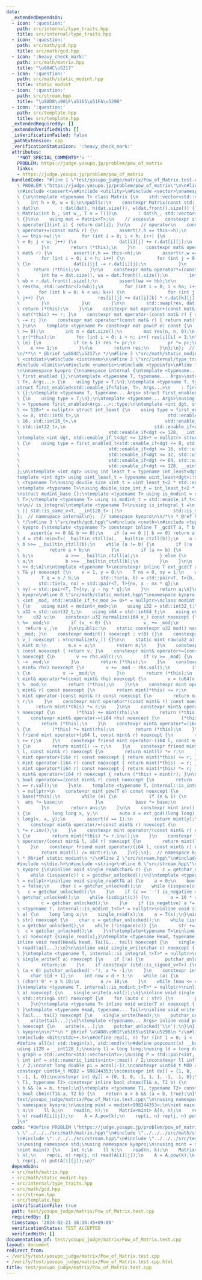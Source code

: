 ```yaml
---
data:
  _extendedDependsOn:
  - icon: ':question:'
    path: src/internal/type_traits.hpp
    title: src/internal/type_traits.hpp
  - icon: ':question:'
    path: src/math/gcd.hpp
    title: src/math/gcd.hpp
  - icon: ':heavy_check_mark:'
    path: src/math/matrix.hpp
    title: "\u884C\u5217"
  - icon: ':question:'
    path: src/math/static_modint.hpp
    title: static modint
  - icon: ':question:'
    path: src/stream.hpp
    title: "\u9AD8\u901F\u5165\u51FA\u529B"
  - icon: ':question:'
    path: src/template.hpp
    title: src/template.hpp
  _extendedRequiredBy: []
  _extendedVerifiedWith: []
  _isVerificationFailed: false
  _pathExtension: cpp
  _verificationStatusIcon: ':heavy_check_mark:'
  attributes:
    '*NOT_SPECIAL_COMMENTS*': ''
    PROBLEM: https://judge.yosupo.jp/problem/pow_of_matrix
    links:
    - https://judge.yosupo.jp/problem/pow_of_matrix
  bundledCode: "#line 1 \"test/yosupo_judge/matrix/Pow_of_Matrix.test.cpp\"\n#define\
    \ PROBLEM \"https://judge.yosupo.jp/problem/pow_of_matrix\"\n\n#line 2 \"src/math/matrix.hpp\"\
    \n#include <cassert>\n#include <utility>\n#include <vector>\nnamespace kyopro\
    \ {\n\ntemplate <typename T> class Matrix {\n    std::vector<std::vector<T>> dat;\n\
    \    int h = 0, w = 0;\n\npublic:\n    constexpr Matrix(const std::vector<std::vector<T>>&\
    \ dat)\n        : dat(dat), h(dat.size()), w(dat.front().size()) {}\n\n    constexpr\
    \ Matrix(int h_, int w_, T v = T())\n        : dat(h_, std::vector<T>(w_, v))\
    \ {}\n\n    using mat = Matrix<T>;\n    // access\n    constexpr std::vector<T>&\
    \ operator[](int i) { return dat[i]; }\n\n    // operator\n    constexpr mat&\
    \ operator+=(const mat& r) {\n        assert(r.h == this->h);\n        assert(r.w\
    \ == this->w);\n        for (int i = 0; i < h; i++) {\n            for (int j\
    \ = 0; j < w; j++) {\n                dat[i][j] += r.dat[i][j];\n            }\n\
    \        }\n        return (*this);\n    }\n    constexpr mat& operator-=(const\
    \ mat& r) {\n        assert(r.h == this->h);\n        assert(r.w == this->w);\n\
    \        for (int i = 0; i < h; i++) {\n            for (int j = 0; j < w; j++)\
    \ {\n                dat[i][j] -= r.dat[i][j];\n            }\n        }\n   \
    \     return (*this);\n    }\n\n    constexpr mat& operator*=(const mat& r) {\n\
    \        int ha = dat.size(), wa = dat.front().size();\n        int hb = r.dat.size(),\
    \ wb = r.dat.front().size();\n        assert(wa == hb);\n\n        std::vector<std::vector<T>>\
    \ res(ha, std::vector<T>(wb));\n        for (int i = 0; i < ha; i++) {\n     \
    \       for (int k = 0; k < wa; k++) {\n                for (int j = 0; j < wb;\
    \ j++) {\n                    res[i][j] += dat[i][k] * r.dat[k][j];\n        \
    \        }\n            }\n        }\n\n        std::swap(res, dat);\n       \
    \ return (*this);\n    }\n\n    constexpr mat operator+(const mat& r) { return\
    \ mat(*this) += r; }\n    constexpr mat operator-(const mat& r) { return mat(*this)\
    \ -= r; }\n    constexpr mat operator*(const mat& r) { return mat(*this) *= r;\
    \ }\n\n    template <typename P> constexpr mat pow(P e) const {\n        assert(e\
    \ >= 0);\n        int n = dat.size();\n        mat res(n, n, 0);\n        mat\
    \ pr(*this);\n        for (int i = 0; i < n; i++) res[i][i] = 1;\n\n        while\
    \ (e) {\n            if (e & 1) res *= pr;\n            pr *= pr;\n\n        \
    \    e >>= 1;\n        }\n\n        return res;\n    }\n};\n};  // namespace kyopro\n\
    \n/**\n * @brief \u884C\u5217\n */\n#line 3 \"src/math/static_modint.hpp\"\n#include\
    \ <cstdint>\n#include <iostream>\n\n#line 3 \"src/internal/type_traits.hpp\"\n\
    #include <limits>\n#include <numeric>\n#include <typeinfo>\n#line 7 \"src/internal/type_traits.hpp\"\
    \n\nnamespace kyopro {\nnamespace internal {\ntemplate <typename... Args> struct\
    \ first_enabled {};\n\ntemplate <typename T, typename... Args>\nstruct first_enabled<std::enable_if<true,\
    \ T>, Args...> {\n    using type = T;\n};\ntemplate <typename T, typename... Args>\n\
    struct first_enabled<std::enable_if<false, T>, Args...>\n    : first_enabled<Args...>\
    \ {};\ntemplate <typename T, typename... Args> struct first_enabled<T, Args...>\
    \ {\n    using type = T;\n};\n\ntemplate <typename... Args>\nusing first_enabled_t\
    \ = typename first_enabled<Args...>::type;\n\ntemplate <int dgt, std::enable_if_t<dgt\
    \ <= 128>* = nullptr> struct int_least {\n    using type = first_enabled_t<std::enable_if<dgt\
    \ <= 8, std::int8_t>,\n                                 std::enable_if<dgt <=\
    \ 16, std::int16_t>,\n                                 std::enable_if<dgt <= 32,\
    \ std::int32_t>,\n                                 std::enable_if<dgt <= 64, std::int64_t>,\n\
    \                                 std::enable_if<dgt <= 128, __int128_t>>;\n};\n\
    \ntemplate <int dgt, std::enable_if_t<dgt <= 128>* = nullptr> struct uint_least\
    \ {\n    using type = first_enabled_t<std::enable_if<dgt <= 8, std::uint8_t>,\n\
    \                                 std::enable_if<dgt <= 16, std::uint16_t>,\n\
    \                                 std::enable_if<dgt <= 32, std::uint32_t>,\n\
    \                                 std::enable_if<dgt <= 64, std::uint64_t>,\n\
    \                                 std::enable_if<dgt <= 128, __uint128_t>>;\n\
    };\n\ntemplate <int dgt> using int_least_t = typename int_least<dgt>::type;\n\
    template <int dgt> using uint_least_t = typename uint_least<dgt>::type;\n\ntemplate\
    \ <typename T>\nusing double_size_uint_t = uint_least_t<2 * std::numeric_limits<T>::digits>;\n\
    \ntemplate <typename T>\nusing double_size_int_t = int_least_t<2 * std::numeric_limits<T>::digits>;\n\
    \nstruct modint_base {};\ntemplate <typename T> using is_modint = std::is_base_of<modint_base,\
    \ T>;\ntemplate <typename T> using is_modint_t = std::enable_if_t<is_modint<T>::value>;\n\
    \n\n// is_integral\ntemplate <typename T>\nusing is_integral_t =\n    std::enable_if_t<std::is_integral_v<T>\
    \ || std::is_same_v<T, __int128_t> ||\n                   std::is_same_v<T, __uint128_t>>;\n\
    };  // namespace internal\n};  // namespace kyopro\n\n/*\n * @ref https://qiita.com/kazatsuyu/items/f8c3b304e7f8b35263d8\n\
    \ */\n#line 3 \"src/math/gcd.hpp\"\n#include <cmath>\n#include <tuple>\nnamespace\
    \ kyopro {\ntemplate <typename T> constexpr inline T _gcd(T a, T b) noexcept {\n\
    \    assert(a >= 0 && b >= 0);\n    if (a == 0 || b == 0) return a + b;\n    int\
    \ d = std::min<T>(__builtin_ctzll(a), __builtin_ctzll(b));\n    a >>= __builtin_ctzll(a),\
    \ b >>= __builtin_ctzll(b);\n    while (a != b) {\n        if (!a || !b) {\n \
    \           return a + b;\n        }\n        if (a >= b) {\n            a -=\
    \ b;\n            a >>= __builtin_ctzll(a);\n        } else {\n            b -=\
    \ a;\n            b >>= __builtin_ctzll(b);\n        }\n    }\n\n    return a\
    \ << d;\n}\n\ntemplate <typename T>\nconstexpr inline T ext_gcd(T a, T b, T& x,\
    \ T& y) noexcept {\n    x = 1, y = 0;\n    T nx = 0, ny = 1;\n    while (b) {\n\
    \        T q = a / b;\n        std::tie(a, b) = std::pair<T, T>{b, a % b};\n \
    \       std::tie(x, nx) = std::pair<T, T>{nx, x - nx * q};\n        std::tie(y,\
    \ ny) = std::pair<T, T>{ny, y - ny * q};\n    }\n    return a;\n}\n};  // namespace\
    \ kyopro\n#line 8 \"src/math/static_modint.hpp\"\nnamespace kyopro {\ntemplate\
    \ <int _mod, std::enable_if_t<_mod >= 0>* = nullptr>\nclass modint : internal::modint_base\
    \ {\n    using mint = modint<_mod>;\n    using i32 = std::int32_t;\n    using\
    \ u32 = std::uint32_t;\n    using i64 = std::int64_t;\n    using u64 = std::uint64_t;\n\
    \n    u32 v;\n    constexpr u32 normalize(i64 v_) const noexcept {\n        v_\
    \ %= _mod;\n        if (v_ < 0) {\n            v_ += _mod;\n        }\n      \
    \  return v_;\n    }\n\npublic:\n    static constexpr u32 mod() noexcept { return\
    \ _mod; }\n    constexpr modint() noexcept : v(0) {}\n    constexpr modint(i64\
    \ v_) noexcept : v(normalize(v_)) {}\n\n    static mint raw(u32 a) {\n       \
    \ mint m;\n        m.v = a;\n        return m;\n    }\n    constexpr u32 val()\
    \ const noexcept { return v; }\n    constexpr mint& operator+=(const mint& rhs)\
    \ noexcept {\n        v += rhs.val();\n        if (v >= _mod) {\n            v\
    \ -= _mod;\n        }\n        return (*this);\n    }\n    constexpr mint& operator-=(const\
    \ mint& rhs) noexcept {\n        v += _mod - rhs.val();\n        if (v >= _mod)\
    \ {\n            v -= _mod;\n        }\n        return (*this);\n    }\n    constexpr\
    \ mint& operator*=(const mint& rhs) noexcept {\n        v = (u64)v * rhs.val()\
    \ % _mod;\n        return (*this);\n    }\n\n    constexpr mint operator+(const\
    \ mint& r) const noexcept {\n        return mint(*this) += r;\n    }\n    constexpr\
    \ mint operator-(const mint& r) const noexcept {\n        return mint(*this) -=\
    \ r;\n    }\n    constexpr mint operator*(const mint& r) const noexcept {\n  \
    \      return mint(*this) *= r;\n    }\n\n    constexpr mint& operator+=(i64 rhs)\
    \ noexcept {\n        (*this) += mint(rhs);\n        return (*this);\n    }\n\
    \    constexpr mint& operator-=(i64 rhs) noexcept {\n        (*this) -= mint(rhs);\n\
    \        return (*this);\n    }\n    constexpr mint& operator*=(i64 rhs) noexcept\
    \ {\n        (*this) *= mint(rhs);\n        return (*this);\n    }\n    constexpr\
    \ friend mint operator+(i64 l, const mint& r) noexcept {\n        return mint(l)\
    \ += r;\n    }\n    constexpr friend mint operator-(i64 l, const mint& r) noexcept\
    \ {\n        return mint(l) -= r;\n    }\n    constexpr friend mint operator*(i64\
    \ l, const mint& r) noexcept {\n        return mint(l) *= r;\n    }\n\n    constexpr\
    \ mint operator+(i64 r) const noexcept { return mint(*this) += r; }\n    constexpr\
    \ mint operator-(i64 r) const noexcept { return mint(*this) -= r; }\n    constexpr\
    \ mint operator*(i64 r) const noexcept { return mint(*this) *= r; }\n\n    constexpr\
    \ mint& operator=(i64 r) noexcept { return (*this) = mint(r); }\n\n    constexpr\
    \ bool operator==(const mint& r) const noexcept {\n        return (*this).val()\
    \ == r.val();\n    }\n\n    template <typename T, internal::is_integral_t<T>*\
    \ = nullptr>\n    constexpr mint pow(T e) const noexcept {\n        mint ans(1),\
    \ base(*this);\n        while (e) {\n            if (e & 1) {\n              \
    \  ans *= base;\n            }\n            base *= base;\n            e >>= 1;\n\
    \        }\n        return ans;\n    }\n\n    constexpr mint inv() const noexcept\
    \ {\n        long long x, y;\n        auto d = ext_gcd((long long)_mod, (long\
    \ long)v, x, y);\n        assert(d == 1);\n        return mint(y);\n    }\n\n\
    \    constexpr mint& operator/=(const mint& r) noexcept {\n        return (*this)\
    \ *= r.inv();\n    }\n    constexpr mint operator/(const mint& r) const noexcept\
    \ {\n        return mint(*this) *= r.inv();\n    }\n    constexpr friend mint\
    \ operator/(const mint& l, i64 r) noexcept {\n        return mint(l) /= mint(r);\n\
    \    }\n    constexpr friend mint operator/(i64 l, const mint& r) noexcept {\n\
    \        return mint(l) /= mint(r);\n    }\n};\n};  // namespace kyopro\n\n/**\n\
    \ * @brief static modint\n */\n#line 2 \"src/stream.hpp\"\n#include <ctype.h>\n\
    #include <stdio.h>\n#include <string>\n#line 6 \"src/stream.hpp\"\n\nnamespace\
    \ kyopro {\n\ninline void single_read(char& c) {\n    c = getchar_unlocked();\n\
    \    while (isspace(c)) c = getchar_unlocked();\n}\ntemplate <typename T, internal::is_integral_t<T>*\
    \ = nullptr>\ninline void single_read(T& a) {\n    a = 0;\n    bool is_negative\
    \ = false;\n    char c = getchar_unlocked();\n    while (isspace(c)) {\n     \
    \   c = getchar_unlocked();\n    }\n    if (c == '-') is_negative = true, c =\
    \ getchar_unlocked();\n    while (isdigit(c)) {\n        a = 10 * a + (c - '0');\n\
    \        c = getchar_unlocked();\n    }\n    if (is_negative) a *= -1;\n}\ntemplate\
    \ <typename T, internal::is_modint_t<T>* = nullptr>\ninline void single_read(T&\
    \ a) {\n    long long x;\n    single_read(x);\n    a = T(x);\n}\ninline void single_read(std::string&\
    \ str) noexcept {\n    char c = getchar_unlocked();\n    while (isspace(c)) c\
    \ = getchar_unlocked();\n    while (!isspace(c)) {\n        str += c;\n      \
    \  c = getchar_unlocked();\n    }\n}\ntemplate<typename T>\ninline void read(T&\
    \ x) noexcept {single_read(x);}\ntemplate <typename Head, typename... Tail>\n\
    inline void read(Head& head, Tail&... tail) noexcept {\n    single_read(head),\
    \ read(tail...);\n}\n\ninline void single_write(char c) noexcept { putchar_unlocked(c);\
    \ }\ntemplate <typename T, internal::is_integral_t<T>* = nullptr>\ninline void\
    \ single_write(T a) noexcept {\n    if (!a) {\n        putchar_unlocked('0');\n\
    \        return;\n    }\n    if constexpr (std::is_signed_v<T>) {\n        if\
    \ (a < 0) putchar_unlocked('-'), a *= -1;\n    }\n    constexpr int d = std::numeric_limits<T>::digits10;\n\
    \    char s[d + 1];\n    int now = d + 1;\n    while (a) {\n        s[--now] =\
    \ (char)'0' + a % 10;\n        a /= 10;\n    }\n    while (now <= d) putchar_unlocked(s[now++]);\n\
    }\ntemplate <typename T, internal::is_modint_t<T>* = nullptr>\ninline void single_write(T\
    \ a) noexcept {\n    single_write(a.val());\n}\ninline void single_write(const\
    \ std::string& str) noexcept {\n    for (auto c : str) {\n        putchar_unlocked(c);\n\
    \    }\n}\ntemplate <typename T> inline void write(T x) noexcept { single_write(x);\
    \ }\ntemplate <typename Head, typename... Tail>\ninline void write(Head head,\
    \ Tail... tail) noexcept {\n    single_write(head);\n    putchar_unlocked(' ');\n\
    \    write(tail...);\n}\ntemplate <typename... Args> inline void put(Args... x)\
    \ noexcept {\n    write(x...);\n    putchar_unlocked('\\n');\n}\n};  // namespace\
    \ kyopro\n\n/**\n * @brief \u9AD8\u901F\u5165\u51FA\u529B\n */\n#line 2 \"src/template.hpp\"\
    \n#include <bits/stdc++.h>\n#define rep(i, n) for (int i = 0; i < (n); i++)\n\
    #define all(x) std::begin(x), std::end(x)\n#define popcount(x) __builtin_popcountll(x)\n\
    using i128 = __int128_t;\nusing ll = long long;\nusing ld = long double;\nusing\
    \ graph = std::vector<std::vector<int>>;\nusing P = std::pair<int, int>;\nconstexpr\
    \ int inf = std::numeric_limits<int>::max() / 2;\nconstexpr ll infl = std::numeric_limits<ll>::max()\
    \ / 2;\nconst long double pi = acosl(-1);\nconstexpr uint64_t MOD = 1e9 + 7;\n\
    constexpr uint64_t MOD2 = 998244353;\nconstexpr int dx[] = {1, 0, -1, 0, 1, -1,\
    \ -1, 1, 0};\nconstexpr int dy[] = {0, 1, 0, -1, 1, 1, -1, -1, 0};\ntemplate <typename\
    \ T1, typename T2> constexpr inline bool chmax(T1& a, T2 b) {\n    return a <\
    \ b && (a = b, true);\n}\ntemplate <typename T1, typename T2> constexpr inline\
    \ bool chmin(T1& a, T2 b) {\n    return a > b && (a = b, true);\n}\n#line 7 \"\
    test/yosupo_judge/matrix/Pow_of_Matrix.test.cpp\"\n\nusing namespace std;\nusing\
    \ namespace kyopro;\n\nusing mint = modint<998244353>;\n\nint main() {\n    int\
    \ n;\n    ll k;\n    read(n, k);\n    Matrix<mint> A(n, n);\n    rep(i, n) rep(j,\
    \ n) read(A[i][j]);\n    A = A.pow(k);\n    rep(i, n) rep(j, n) put(A[i][j]);\n\
    }\n"
  code: "#define PROBLEM \"https://judge.yosupo.jp/problem/pow_of_matrix\"\n\n#include\
    \ \"../../../src/math/matrix.hpp\"\n#include \"../../../src/math/static_modint.hpp\"\
    \n#include \"../../../src/stream.hpp\"\n#include \"../../../src/template.hpp\"\
    \n\nusing namespace std;\nusing namespace kyopro;\n\nusing mint = modint<998244353>;\n\
    \nint main() {\n    int n;\n    ll k;\n    read(n, k);\n    Matrix<mint> A(n,\
    \ n);\n    rep(i, n) rep(j, n) read(A[i][j]);\n    A = A.pow(k);\n    rep(i, n)\
    \ rep(j, n) put(A[i][j]);\n}"
  dependsOn:
  - src/math/matrix.hpp
  - src/math/static_modint.hpp
  - src/internal/type_traits.hpp
  - src/math/gcd.hpp
  - src/stream.hpp
  - src/template.hpp
  isVerificationFile: true
  path: test/yosupo_judge/matrix/Pow_of_Matrix.test.cpp
  requiredBy: []
  timestamp: '2024-02-21 16:16:45+09:00'
  verificationStatus: TEST_ACCEPTED
  verifiedWith: []
documentation_of: test/yosupo_judge/matrix/Pow_of_Matrix.test.cpp
layout: document
redirect_from:
- /verify/test/yosupo_judge/matrix/Pow_of_Matrix.test.cpp
- /verify/test/yosupo_judge/matrix/Pow_of_Matrix.test.cpp.html
title: test/yosupo_judge/matrix/Pow_of_Matrix.test.cpp
---
```

